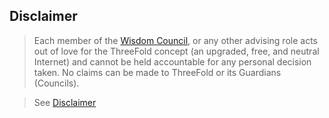 ## Disclaimer

> Each member of the [Wisdom Council](wisdom_council), or any other advising role acts out of love for the ThreeFold concept (an upgraded, free, and neutral Internet) and cannot be held accountable for any personal decision taken. No claims can be made to ThreeFold or its Guardians (Councils).

> See [Disclaimer](legal:disclaimer)
